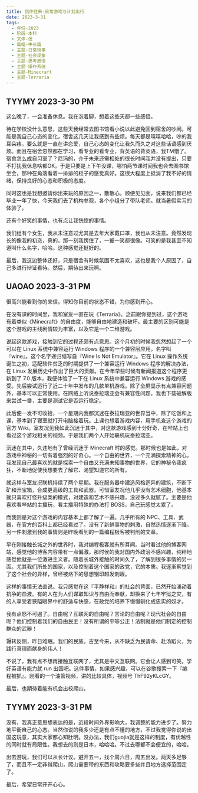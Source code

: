 ```yaml
---
title: 信件往来-日常游戏与计划出行
date: 2023-3-31
tags:
  - 年份-2023
  - 阶段-本科
  - 文体-信
  - 篇幅-中长篇
  - 主题-日常琐事
  - 主题-社会现象
  - 主题-思考感悟
  - 主题-操作系统
  - 主题-Minecraft
  - 主题-Terraria
---
```


## TYYMY 2023-3-30 PM

这么晚了，一会准备休息。我在泡着脚，想着这些天都一些感悟。

待在学校没什么意思，这些天我经常去图书馆看小说以此避免回到宿舍的吵闹。可能是我自己心态的变化，宿舍这几天让我感到有些烦。每天都是嘻嘻哈哈，吵的我耳朵疼。要么就是一直在讲恋爱，自己心态的变化让我久而久之对这些话语感到厌烦。而且在宿舍忽然都在学习，看专业的看专业，背英语的背英语，我TM懵了。宿舍怎么成自习室了？尼玛的，介于未来还需相处的很长时间我并没有提出，只要不打扰我休息啥都OK。于是只要是上下午没课，哪怕两节课时间我也会去图书馆坐会，那种在角落看着一排排的柜子的感觉真好。这很大程度上抵消了我不好的情绪，保持良好的心态和积极的态度。

同时这也是我想邀请你出来玩的原因之一，散散心。顺便见见面，说来我们都已经毕业一年了快，今天我们去了机构参观，各个小组分了带队老师。就当暑假实习的体验了。

还有个好笑的事情，也有点让我恍惚的事情。

我们组有个女生，我从未注意过尤其是去年大家戴口罩，我也从未注意。竟然发现长的像我的初恋，真的。那一刻我愣住了，一颦一笑都很像。可笑的是我甚至不知道叫什么名字，哈哈。这种感觉还挺好的。

最后，我这边整体还好，只是宿舍有时候氛围不太喜欢，这也是我个人原因了，自己多进行辩证看待。然后，期待出来玩啊。

## UAOAO 2023-3-31 PM

很高兴能看到你的来信。得知你目前的状态不错，为你感到开心。

在没有课的时间里，我和室友一直在玩《Terraria》。之前跟你提到过，这个游戏有着类似《Minecraft》的自由度，能够自由地建造和破坏。最主要的区别可能是这个游戏的主线剧情较为丰富，以及它是一个二维游戏。

说起这款游戏，接触到它的过程还颇有点意思。这个月初的时候我忽然想起了一个可以在 Linux 系统中兼容运行 Windows 程序的一个兼容层应用，名字叫『wine』。这个名字递归缩写自『Wine Is Not Emulator』。它在 Linux 操作系统诞生之初，适配软件贫乏的时期提供了一个兼容运行 Windows 程序的解决办法，在 Linux 发展历史中作出了巨大的贡献。在今年早些时候有新闻报道这个程序更新到了 7.0 版本，我便体验了一下在 Linux 系统中兼容运行 Windows 游戏的感受。先后尝试运行了近二十年中发布的几款单机游戏。除了全屏显示有点兼容问题外，基本可以正常使用。在网络上听说泰拉瑞亚会有兼容性问题，我也下载破解版来尝试一番，主要是测试它是否运行稳定。

此后便一发不可收拾，一个星期内我都沉迷在泰拉瑞亚的世界当中，除了吃饭和上课，基本到了寝室就打开电脑接着玩。上课也想着游戏内容，用手机查这个游戏的官方 Wiki。室友况见我如此沉迷于其中，对这款游戏感到十分好奇，在哔站上也看过这个游戏相关的视频。于是我们两个人开始联机玩泰拉瑞亚。

沉迷在其中，久违地有了曾经沉迷于 Minecraft 时的感觉。那时候也是如此，对游戏中神秘的一切有着强烈的好奇心。一个自由的世界，一个充满探索精神的心。我发现自己最喜欢的就是探索一个自由又充满未知事物的世界，它的神秘令我疯狂，不断地促使我想要去了解它、渴望知道它的所有。

就这样与室友况联机持续了两个星期。我在服务器中建造风格迥异的建筑，不断下矿和开宝箱，合成更高级的工具和武器。可惜室友况他几乎没有艺术细胞，他基本就只喜欢打怪升级类的模式，对建造和艺术不感兴趣，没过多久就腻了。主要是他喜欢看哔站的主播玩，看主播用特殊的办法打 BOSS，自己玩感觉太累了。

而我则是对这个游戏的内容基本上都了解了一遍。几乎所有的 NPC、工具、武器，在官方的百科上都已经看过了。没有了新鲜事物的刺激，自然热情逐渐下降。另一件刺激到我的事情则是昨晚看到的一篇编程极客被判刑的文章。

早在刚接触长城之外的世界时，我对编程极客就有所耳闻。当时看过他的博客网站，感觉他的博客内容带有一点偏激。那时侯的我对国内外政治不感兴趣，纯粹地感觉他就是一位激进主义者。随着长城外接触的时间久了，了解到很多事情的另一面。尤其我们所处的国家，以及控制着这个国家的政党，它的本质。我逐渐察觉到了这个社会的异样，曾经被烙下的思想钢印越发刺眼。

这样的事情无法直说。我只感觉在这『平静祥和』的社会的背面，已然开始涌动着抗争的血液。有的人在为人们谋取知识与自由而奉献，却换来了七年牢狱之灾，有的人享受着狭隘眼界中的舒适与快感，在政党的培养下慢慢驯化成忠实的奴才。

我有点怒不可遏了。自由呢？互联网的自由呢？言论的自由呢？现代社会的自由呢？他们控制着我们的自由民主！没有所谓的平等公正！法制就是他们制定的控制群众的武器！

辗转反侧，昨日难眠。我们的民族，古至今来，从不缺乏为民请命、赴汤蹈火，为践行真理而献身的伟人！

不说了，我有点不想再接触互联网了，尤其是中文互联网。它会让人感到可笑。学好英语有能力就 run 出国吧。这件事情，如果感兴趣，可以在谷歌搜索一下『编程被抓』。刚看的一个油管视频，讲的比较具体，视频号 ThF92yKLcGY。

最后，也期待着能有机会出校爬山。

## TYYMY 2023-3-31 PM

没有，我真正意思想表达的是，近段时间外界影响大，我调整的能力进步了。努力地平衡自己的心态。当然你说的我多少还是有点不懂的地方，不过我觉得你说的出国这玩意，其实大家都心知肚明。没办法，我们guojia就是这样的制度，有优越性的同时就有局限性。我想去的则是日本，哈哈哈。不过去哪都不会便宜的，哈哈。

出去游玩，我们可以从长计议。避开五一，找个周六日，周五出发。两天多足够了，而且不一定非得爬山，爬山需要带的东西和攻略要多些并且地方选择范围定了。

最后，希望日常开开心心。
